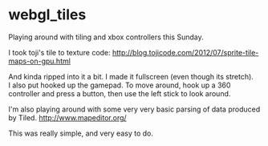 webgl_tiles
===========

Playing around with tiling and xbox controllers this Sunday.

I took toji's tile to texture code:
http://blog.tojicode.com/2012/07/sprite-tile-maps-on-gpu.html

And kinda ripped into it a bit.  I made it fullscreen (even though its stretch).  
I also put hooked up the gamepad.  To move around, hook up a 360 controller and
press a button, then use the left stick to look around.

I'm also playing around with some very very basic parsing of data produced by Tiled.
http://www.mapeditor.org/

This was really simple, and very easy to do.
